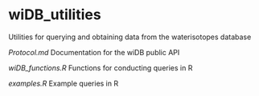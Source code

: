 # wiDB_utilities
 Utilities for querying and obtaining data from the waterisotopes database

*Protocol.md*
Documentation for the wiDB public API

*wiDB_functions.R*
Functions for conducting queries in R

*examples.R*
Example queries in R
